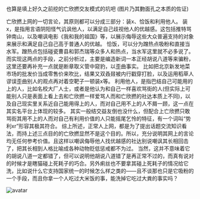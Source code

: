 

也算是填上好久之前挖的亡欣撚交友模式的坑吧
(图片乃其覅面孔之本质的佐证)

亡欣撚上网的一切言论，其原则都可以分成三部分：装x、恰饭和利用他人。
装x，是指用言语阴阳怪气讥讽他人，以满足自己歧视他人的优越感。这包括推特骂钟南山，以及嘲讽电影《我和我的祖国》等，以展示侮辱这些大众普遍支持的对象来展示和满足自己自己高于普通人的优越。
恰饭，可以分为蹭热点吸粉和直接当水军。蹭热点包括碰瓷曹县和郭杰瑞等众多人和热点，当水军这里就不必多说了。
而实现这两点的手段，之前分析过，主要是编造新词一本正经胡说八道等来骗粉，这里还要再补充一点就是断章取义管中窥豹，以歪曲事实。
比如把北京新发地菜市场的批发价当成零售价来吹比，结果又双叒叕被内行戳穿打脸，以及运用稻草人谬误歪曲别人的观点再对着空靶子一顿装x等。
利用他人，是指巴结自己可能用的上的人，比如名校大厂人士，或者是他认为和自己一样喜欢骂街的人(但实际上可能别人只是表面上看上去和亡欣撚一样爱骂人而和亡欣撚的社达本质上不同)，以及自己现实里关系近自己能用得上的人，而对自己用不上的人不屑一顾，这一点在其实名平台上体现的较多。
其实一般结交益友倒也没什么，但配合上亡欣撚只敢骂街其用不上的人而对自己有利用价值的人只能摇尾乞怜的特征，有一个词叫“势利xr”形容其极其符合。
综上所述，正常人上网，都是为了提出话题交流知识看法，而持上述三点目的的亡欣撚显然不是这个目的。所以，充分说明其网上的言论均无任何参考价值。且这样以嘲讽侮辱他人找优越感的社达别说嘲讽其长相回击了，把其长相到人格比喻成各种动物贬低惩戒都不为过。
当然，这并不意味着它的胡说八道一定都错了，但可以说明他胡说八道错了是再正常不过的，而真有说对的时候才是瞎猫碰上死耗子的巧合。另外痢丝也不要拿其碰上死耗子的情况给它洗，比如说什么它支持国家统一的时候怎么样之类的——且不谈那也只是它吸粉的一个手段，而且你拿一个人吃过大米饭的事，能洗掉它吃过大粪的事实吗？

![avatar](https://s1.ax1x.com/2020/10/17/0qlhKU.jpg)
